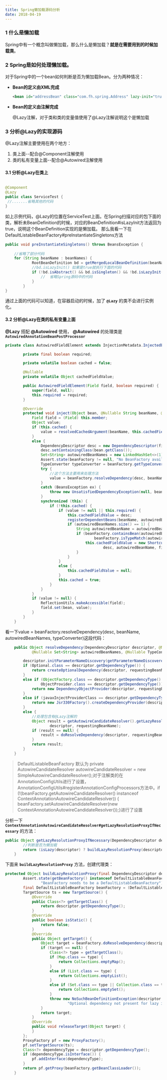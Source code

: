 ```yaml
---
title: Spring懒加载源码分析
date: 2018-04-19
---
```

### 1 什么是懒加载
Spring中有一个概念叫做懒加载，那么什么是懒加载？**就是在需要用到的时候加载类**。
### 2 Spring是如何处理懒加载。
对于Spring中的一个bean如何判断是否为懒加载Bean。分为两种情况：  
- **Bean的定义由XML完成**

  ```xml
  <bean id="addressBean" class="com.fh.spring.Address" lazy-init="true" />
  ```

- **Bean的定义由注解完成**

  @Lazy注解，对于类和类的变量值使用了@Lazy注解说明这个是懒加载

### 3 分析@Lazy的实现源码
@Lazy注解主要使用在两个地方：
1. 类上面--配合@Component注解使用
2. 类的私有变量上面--配合@Autowired注解使用

#### 3.1 分析@Lazy在类上

```java

@Component
@Lazy
public class ServiceTest {
 //.......省略其他的代码   
}
```
如上示例代码，@Lazy的位置在ServiceTest上面。在Spring扫描对应的包下面的类，解析未BeanDefinition的时候，对应的BeanDefinition#isLazyInit方法返回为true，说明这个BeanDefinition实现的是懒加载。
那么我看一下在DefaultListableBeanFactory#preInstantiateSingletons方法

```java
public void preInstantiateSingletons() throws BeansException {
    
    //省略了部分代码
    for (String beanName : beanNames) {
			RootBeanDefinition bd = getMergedLocalBeanDefinition(beanName);
			//bd.isLazyInit() 如果是true就执行下面的代码
			if (!bd.isAbstract() && bd.isSingleton() && !bd.isLazyInit()) {
			    //  省略Spring源码中的代码
			}
		}
}
```

通过上面的代码可以知道，在容器启动的时候，加了 **`@Lazy`** 的类不会进行实例化。

#### 3.2 分析@Lazy在类的私有变量上面

**@Lazy** 搭配 **@Autowired** 使用， **@Autowired** 的处理类是 **`AutowiredAnnotationBeanPostProcessor`** 

```java
private class AutowiredFieldElement extends InjectionMetadata.InjectedElement {

		private final boolean required;

		private volatile boolean cached = false;

		@Nullable
		private volatile Object cachedFieldValue;

		public AutowiredFieldElement(Field field, boolean required) {
			super(field, null);
			this.required = required;
		}

		@Override
		protected void inject(Object bean, @Nullable String beanName, @Nullable PropertyValues pvs) throws Throwable {
			Field field = (Field) this.member;
			Object value;
			if (this.cached) {
				value = resolvedCachedArgument(beanName, this.cachedFieldValue);
			}
			else {
				DependencyDescriptor desc = new DependencyDescriptor(field, this.required);
				desc.setContainingClass(bean.getClass());
				Set<String> autowiredBeanNames = new LinkedHashSet<>(1);
				Assert.state(beanFactory != null, "No BeanFactory available");
				TypeConverter typeConverter = beanFactory.getTypeConverter();
				try {
                    //这个方法主要用来处理方法
					value = beanFactory.resolveDependency(desc, beanName, autowiredBeanNames, typeConverter);
				}
				catch (BeansException ex) {
					throw new UnsatisfiedDependencyException(null, beanName, new InjectionPoint(field), ex);
				}
				synchronized (this) {
					if (!this.cached) {
						if (value != null || this.required) {
							this.cachedFieldValue = desc;
							registerDependentBeans(beanName, autowiredBeanNames);
							if (autowiredBeanNames.size() == 1) {
								String autowiredBeanName = autowiredBeanNames.iterator().next();
								if (beanFactory.containsBean(autowiredBeanName) &&
										beanFactory.isTypeMatch(autowiredBeanName, field.getType())) {
									this.cachedFieldValue = new ShortcutDependencyDescriptor(
											desc, autowiredBeanName, field.getType());
								}
							}
						}
						else {
							this.cachedFieldValue = null;
						}
						this.cached = true;
					}
				}
			}
			if (value != null) {
				ReflectionUtils.makeAccessible(field);
				field.set(bean, value);
			}
		}
	}
```

看一下value = beanFactory.resolveDependency(desc, beanName, autowiredBeanNames, typeConverter)这段代码：

```java
	public Object resolveDependency(DependencyDescriptor descriptor, @Nullable String requestingBeanName,
			@Nullable Set<String> autowiredBeanNames, @Nullable TypeConverter typeConverter) throws BeansException {

		descriptor.initParameterNameDiscovery(getParameterNameDiscoverer());
		if (Optional.class == descriptor.getDependencyType()) {
			return createOptionalDependency(descriptor, requestingBeanName);
		}
		else if (ObjectFactory.class == descriptor.getDependencyType() ||
				ObjectProvider.class == descriptor.getDependencyType()) {
			return new DependencyObjectProvider(descriptor, requestingBeanName);
		}
		else if (javaxInjectProviderClass == descriptor.getDependencyType()) {
			return new Jsr330Factory().createDependencyProvider(descriptor, requestingBeanName);
		}
		else {
            //处理包含有@Lazy注解的
			Object result = getAutowireCandidateResolver().getLazyResolutionProxyIfNecessary(
					descriptor, requestingBeanName);
			if (result == null) {
				result = doResolveDependency(descriptor, requestingBeanName, autowiredBeanNames, typeConverter);
			}
			return result;
		}
	}
```

> DefaultListableBeanFactory 默认为 private AutowireCandidateResolver autowireCandidateResolver = new SimpleAutowireCandidateResolver();对于注解类的在AnnotationConfigUtils进行了设置，AnnotationConfigUtils#registerAnnotationConfigProcessors方法中。if (!(beanFactory.getAutowireCandidateResolver() instanceof ContextAnnotationAutowireCandidateResolver)) {   beanFactory.setAutowireCandidateResolver(new ContextAnnotationAutowireCandidateResolver());}进行了设置

分析一下 **`ContextAnnotationAutowireCandidateResolver#getLazyResolutionProxyIfNecessary`** 的方法：

```java
public Object getLazyResolutionProxyIfNecessary(DependencyDescriptor descriptor, @Nullable String beanName) {
    	//判断是否为懒加载
		return (isLazy(descriptor) ? buildLazyResolutionProxy(descriptor, beanName) : null);
	}
```

下面来 **`buildLazyResolutionProxy`** 方法，创建代理类：

```java
protected Object buildLazyResolutionProxy(final DependencyDescriptor descriptor, final @Nullable String beanName) {
		Assert.state(getBeanFactory() instanceof DefaultListableBeanFactory,
				"BeanFactory needs to be a DefaultListableBeanFactory");
		final DefaultListableBeanFactory beanFactory = (DefaultListableBeanFactory) getBeanFactory();
		TargetSource ts = new TargetSource() {
			@Override
			public Class<?> getTargetClass() {
				return descriptor.getDependencyType();
			}
			@Override
			public boolean isStatic() {
				return false;
			}
			@Override
			public Object getTarget() {
				Object target = beanFactory.doResolveDependency(descriptor, beanName, null, null);
				if (target == null) {
					Class<?> type = getTargetClass();
					if (Map.class == type) {
						return Collections.emptyMap();
					}
					else if (List.class == type) {
						return Collections.emptyList();
					}
					else if (Set.class == type || Collection.class == type) {
						return Collections.emptySet();
					}
					throw new NoSuchBeanDefinitionException(descriptor.getResolvableType(),
							"Optional dependency not present for lazy injection point");
				}
				return target;
			}
			@Override
			public void releaseTarget(Object target) {
			}
		};
		ProxyFactory pf = new ProxyFactory();
		pf.setTargetSource(ts);
		Class<?> dependencyType = descriptor.getDependencyType();
		if (dependencyType.isInterface()) {
			pf.addInterface(dependencyType);
		}
		return pf.getProxy(beanFactory.getBeanClassLoader());
	}
```

